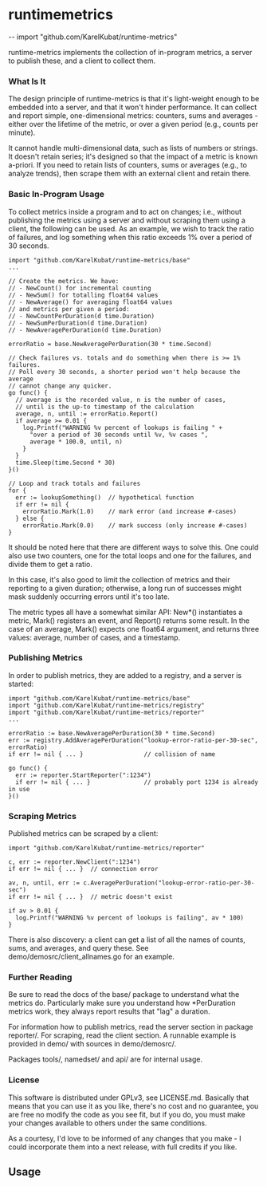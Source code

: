 # runtimemetrics
--
    import "github.com/KarelKubat/runtime-metrics"

runtime-metrics implements the collection of in-program metrics, a server to
publish these, and a client to collect them.


### What Is It

The design principle of runtime-metrics is that it's light-weight enough to be
embedded into a server, and that it won't hinder performance. It can collect and
report simple, one-dimensional metrics: counters, sums and averages - either
over the lifetime of the metric, or over a given period (e.g., counts per
minute).

It cannot handle multi-dimensional data, such as lists of numbers or strings. It
doesn't retain series; it's designed so that the impact of a metric is known
a-priori. If you need to retain lists of counters, sums or averages (e.g., to
analyze trends), then scrape them with an external client and retain there.


### Basic In-Program Usage

To collect metrics inside a program and to act on changes; i.e., without
publishing the metrics using a server and without scraping them using a client,
the following can be used. As an example, we wish to track the ratio of
failures, and log something when this ratio exceeds 1% over a period of 30
seconds.

    import "github.com/KarelKubat/runtime-metrics/base"
    ...

    // Create the metrics. We have:
    // - NewCount() for incremental counting
    // - NewSum() for totalling float64 values
    // - NewAverage() for averaging float64 values
    // and metrics per given a period:
    // - NewCountPerDuration(d time.Duration)
    // - NewSumPerDuration(d time.Duration)
    // - NewAveragePerDuration(d time.Duration)

    errorRatio = base.NewAveragePerDuration(30 * time.Second)

    // Check failures vs. totals and do something when there is >= 1% failures.
    // Poll every 30 seconds, a shorter period won't help because the average
    // cannot change any quicker.
    go func() {
      // average is the recorded value, n is the number of cases,
      // until is the up-to timestamp of the calculation
      average, n, until := errorRatio.Report()
      if average >= 0.01 {
        log.Printf("WARNING %v percent of lookups is failing " +
          "over a period of 30 seconds until %v, %v cases ",
          average * 100.0, until, n)
        }
      }
      time.Sleep(time.Second * 30)
    }()

    // Loop and track totals and failures
    for {
      err := lookupSomething()  // hypothetical function
      if err != nil {
        errorRatio.Mark(1.0)    // mark error (and increase #-cases)
      } else {
        errorRatio.Mark(0.0)    // mark success (only increase #-cases)
    }

It should be noted here that there are different ways to solve this. One could
also use two counters, one for the total loops and one for the failures, and
divide them to get a ratio.

In this case, it's also good to limit the collection of metrics and their
reporting to a given duration; otherwise, a long run of successes might mask
suddenly occurring errors until it's too late.

The metric types all have a somewhat similar API: New*() instantiates a metric,
Mark() registers an event, and Report() returns some result. In the case of an
average, Mark() expects one float64 argument, and returns three values: average,
number of cases, and a timestamp.


### Publishing Metrics

In order to publish metrics, they are added to a registry, and a server is
started:

    import "github.com/KarelKubat/runtime-metrics/base"
    import "github.com/KarelKubat/runtime-metrics/registry"
    import "github.com/KarelKubat/runtime-metrics/reporter"
    ...

    errorRatio := base.NewAveragePerDuration(30 * time.Second)
    err := registry.AddAveragePerDuration("lookup-error-ratio-per-30-sec", errorRatio)
    if err != nil { ... }                 // collision of name

    go func() {
      err := reporter.StartReporter(":1234")
      if err != nil { ... }               // probably port 1234 is already in use
    }()


### Scraping Metrics

Published metrics can be scraped by a client:

    import "github.com/KarelKubat/runtime-metrics/reporter"

    c, err := reporter.NewClient(":1234")
    if err != nil { ... }  // connection error

    av, n, until, err := c.AveragePerDuration("lookup-error-ratio-per-30-sec")
    if err != nil { ... }  // metric doesn't exist

    if av > 0.01 {
      log.Printf("WARNING %v percent of lookups is failing", av * 100)
    }

There is also discovery: a client can get a list of all the names of counts,
sums, and averages, and query these. See demo/demosrc/client_allnames.go for an
example.


### Further Reading

Be sure to read the docs of the base/ package to understand what the metrics do.
Particularly make sure you understand how *PerDuration metrics work, they always
report results that "lag" a duration.

For information how to publish metrics, read the server section in package
reporter/. For scraping, read the client section. A runnable example is provided
in demo/ with sources in demo/demosrc/.

Packages tools/, namedset/ and api/ are for internal usage.


### License

This software is distributed under GPLv3, see LICENSE.md. Basically that means
that you can use it as you like, there's no cost and no guarantee, you are free
no modify the code as you see fit, but if you do, you must make your changes
available to others under the same conditions.

As a courtesy, I'd love to be informed of any changes that you make - I could
incorporate them into a next release, with full credits if you like.

## Usage
